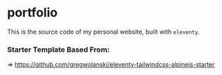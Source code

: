 # portfolio

This is the source code of my personal website, built with `eleventy`.

### Starter Template Based From:

=> https://github.com/gregwolanski/eleventy-tailwindcss-alpinejs-starter
